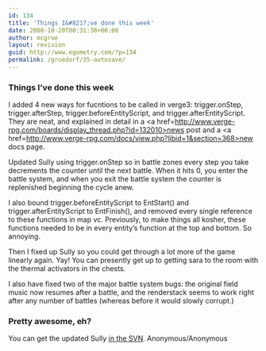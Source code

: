 ```yaml
---
id: 134
title: 'Things I&#8217;ve done this week'
date: 2008-10-20T00:31:38+00:00
author: mcgrue
layout: revision
guid: http://www.egometry.com/?p=134
permalink: /gruedorf/35-autosave/
---
```

### Things I&#8217;ve done this week

I added 4 new ways for fucntions to be called in verge3: trigger.onStep, trigger.afterStep, trigger.beforeEntityScript, and trigger.afterEntityScript. They are neat, and explained in detail in a <a href=http://www.verge-rpg.com/boards/display_thread.php?id=132010>news post</a> and a <a href=http://www.verge-rpg.com/docs/view.php?libid=1&section=368>new docs page</a>.

Updated Sully using trigger.onStep so in battle zones every step you take decrements the counter until the next battle. When it hits 0, you enter the battle system, and when you exit the battle system the counter is replenished beginning the cycle anew.

I also bound trigger.beforeEntityScript to EntStart() and trigger.afterEntityScript to EntFinish(), and removed every single reference to these functions in map vc. Previously, to make things all kosher, these functions needed to be in every entity&#8217;s function at the top and bottom. So annoying.

Then I fixed up Sully so you could get through a lot more of the game linearly again. Yay! You can presently get up to getting sara to the room with the thermal activators in the chests.

I also have fixed two of the major battle system bugs: the original field music now resumes after a battle, and the renderstack seems to work right after any number of battles (whereas before it would slowly corrupt.)

### Pretty awesome, eh?

You can get the updated Sully <a href=http://www.verge-rpg.com/svn/sully/>in the SVN</a>. Anonymous/Anonymous